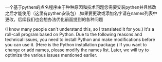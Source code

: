 一个基于pythen的点名程序由于种种原因和技术问题您需要安装pythen并且修改之后才能使用（这里有pythen安装包）,如果要更改或添加名字请在names列表中更改，后续我们也会想办法优化前面提到的各种问题

(I know many people can't understand this, so I translated it for you.) It's a roll-call program based on Python. Due to the following reasons and technical issues, you need to install Python and make modifications before you can use it. (Here is the Python installation package.) If you want to change or add names, please modify the names list. Later, we will try to optimize the various issues mentioned earlier.

